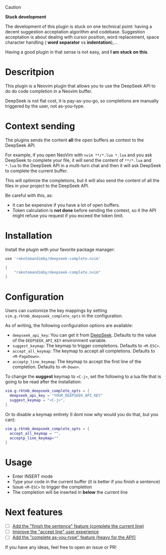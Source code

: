 > [!CAUTION]
> **Stuck development**
> 
> The development of this plugin is stuck on one technical point: having a decent suggestion acceptation algorithm and codebase.
> Suggestion acceptation is about dealing with cursor position, word replacement, space character handling ( **word separator** vs **indentation**),...
> 
> Having a good plugin in that sense is not easy, and **I am stuck on this**.

# Descritpion

This plugin is a Neovim plugin that allows you to use the DeepSeek API to do do code completion in a Neovim buffer.

DeepSeek is not flat cost, it is pay-as-you-go, so completions are manually triggered by the user, not as-you-type.

# Context sending

The plugins sends the content **all** the open buffers as context to the DeepSeek API.

For example, if you open NeoVim with `nvim **/*.lua *.lua` and you ask DeepSeek to complete your file, 
it will send the content of `**/*.lua` and `*.lua` to the DeepSeek API in a multi-turn chat and then it will ask DeepSeek to complete the current buffer.

This will optimize the completions, but it will also send the content of all the files in your project to the DeepSeek API.

Be careful with this, as:

- It can be expensive if you have a lot of open buffers.
- Token calculation is **not done** before sending the context, so it the API might refuse you request if you exceed the token limit.

# Installation

Install the plugin with your favorite package manager:

```lua
use 'rakotomandimby/deepseek-complete.nvim'
```

```lua
{
    "rakotomandimby/deepseek-complete.nvim"
}
```

# Configuration

Users can customize the key mappings by setting `vim.g.rktmb_deepseek_complete_opts` in the configuration.  

As of writing, the following configuration options are available:

- `deepseek_api_key`: You can get it from [DeepSeek](https://platform.deepseek.com/api_keys). Defaults to the value of the `DEEPSEEK_API_KEY` environment variable.
- `suggest_keymap`: The keymap to trigger completions. Defaults to `<M-ESC>`.
- `accept_all_keymap`: The keymap to accept all completions. Defaults to `<M-PageDown>`.
- `acceptp_line_keymap`: The keymap to accept the first line of the completion. Defaults to `<M-Down>`.

To change the **suggest** keymap to `<C-j>`, set the following to a lua file that is going to be read after the installation:

```lua
vim.g.rktmb_deepseek_complete_opts = {
  deepseek_api_key = "YOUR_DEEPSEEK_API_KEY"
  suggest_keymap = "<C-j>",
}
```

Or to disable a keymap entirely (I dont now why would you do that, but you can):

```lua
vim.g.rktmb_deepseek_complete_opts = {
  accept_all_keymap = "",
  acceptp_line_keymap=""
}
```

# Usage

- Enter INSERT mode
- Type your code in the current buffer (it is better if you finish a sentence)
- Issue `<M-ESC>` to trigger the completion
- The completion will be inserted in **below** the current line

# Next features

- [ ] [Add the "finish the sentence" feature (complete the current line)](https://github.com/rakotomandimby/deepseek-complete/issues/1)
- [ ] [Improve the "accept line" user experience](https://github.com/rakotomandimby/deepseek-complete/issues/2)
- [ ] [Add the "complete as-you-type" feature (heavy for the API!)](https://github.com/rakotomandimby/deepseek-complete/issues/3)

If you have any ideas, feel free to open an issue or PR!
